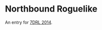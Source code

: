 # Northbound Roguelike

An entry for [7DRL 2014][7drl].


[7drl]: http://www.roguebasin.com/index.php?title=7DRL_Challenge_2014
